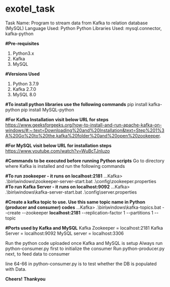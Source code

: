 # exotel_task
Task Name: Program to stream data from Kafka to relation database (MySQL)
Language Used: Python
Python Libraries Used: mysql.connector, kafka-python

**#Pre-requisites**
1. Python3.x 
2. Kafka
3. MySQL

**#Versions Used**
1. Python 3.7.9
2. Kafka 2.7.0 
3. MySQL 8.0

**#To install python libraries use the following commands**
pip install kafka-python
pip install MySQL-python

**#For Kafka Installation visit below URL for steps**
https://www.geeksforgeeks.org/how-to-install-and-run-apache-kafka-on-windows/#:~:text=Downloading%20and%20Installation&text=Step%201%3A%20Go%20to%20the,kafka%20folder%20and%20open%20zookeeper.

**#For MySQL visit below URL for installation steps**
https://www.youtube.com/watch?v=WuBcTJnIuzo


**#Commands to be executed before running Python scripts**
Go to directory where Kafka is installed and run the following commands

**#To run zookeeper - it runs on **localhost:2181****
...Kafka> .\bin\windows\zookeeper-server-start.bat .\config\zookeeper.properties
**#To run Kafka Server - it runs on **localhost:9092****
...Kafka> .\bin\windows\kafka-server-start.bat .\config\server.properties

**#Create a kafka topic to use. Use this same topic name in Python (producer and consumer) codes**
...Kafka> .\bin\windows\kafka-topics.bat --create --zookeeper **localhost:2181** --replication-factor 1 --partitions 1 --topic **<topic name>**

**#Ports used by Kafka and MySQL**
Kafka Zookeeper = localhost:2181
Kafka Server = localhost:9092
MySQL server = localhost:3306

Run the python code uploaded once Kafka and MySQL is setup
Always run python-consumer.py first to initialize the consumer
Run python-producer.py next, to feed data to consumer

line 64-66 in python-consumer.py is to test whether the DB is populated with Data.

**Cheers!**
**Thankyou**
